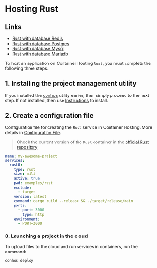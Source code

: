 # Hosting Rust

## Links

- [Rust with database Redis](./HostingRustRedis.md)  
- [Rust with database Postgres](./HostingRustPostgres.md)  
- [Rust with database Mysql](./HostingRustMysql.md)  
- [Rust with database Mariadb](./HostingRustMariadb.md)  


To host an application on Container Hosting `Rust`, you must complete the following three steps.

## 1. Installing the project management utility

If you installed the [conhos](https://www.npmjs.com/package/conhos) utility earlier, then simply proceed to the next step. If not installed, then use [Instructions](./GettingStarted.md) to install.

## 2. Create a configuration file

Configuration file for creating the `Rust` service in Container Hosting. More details in [Configuration File](./ConfigFile.md).

> Check the current version of the `Rust` container in the [official Rust repository](https://hub.docker.com/_/rust/tags)

```yml
name: my-awesome-project
services:
  rust0:
    type: rust
    size: mili
    active: true
    pwd: examples/rust
    exclude:
      - target
    version: latest
    command: cargo build --release && ./target/release/main
    ports:
      - port: 3000
        type: http
    environment:
      - PORT=3000
```

### 3. Launching a project in the cloud

To upload files to the cloud and run services in containers, run the command:

```sh
conhos deploy
```
